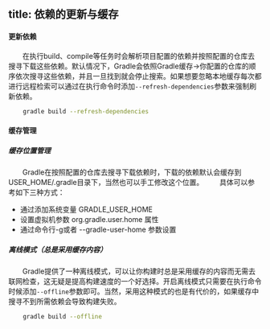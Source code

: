 title: 依赖的更新与缓存
---
#### 更新依赖
　　在执行build、compile等任务时会解析项目配置的依赖并按照配置的仓库去搜寻下载这些依赖。默认情况下，Gradle会依照Gradle缓存->你配置的仓库的顺序依次搜寻这些依赖，并且一旦找到就会停止搜索。如果想要忽略本地缓存每次都进行远程检索可以通过在执行命令时添加`--refresh-dependencies`参数来强制刷新依赖。
```bash
	gradle build --refresh-dependencies
```
#### 缓存管理

##### 缓存位置管理
　　Gradle在按照配置的仓库去搜寻下载依赖时，下载的依赖默认会缓存到USER_HOME/.gradle目录下，当然也可以手工修改这个位置。
　　具体可以参考如下三种方式：
  
- 通过添加系统变量 GRADLE_USER_HOME
- 设置虚拟机参数 org.gradle.user.home 属性
- 通过命令行-g或者 --gradle-user-home 参数设置 

##### 离线模式（总是采用缓存内容）
　　Gradle提供了一种离线模式，可以让你构建时总是采用缓存的内容而无需去联网检查，这无疑是提高构建速度的一个好选择。开启离线模式只需要在执行命令时候添加`--offline`参数即可。当然，采用这种模式的也是有代价的，如果缓存中搜寻不到所需依赖会导致构建失败。
```bash
	gradle build --offline
```